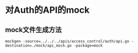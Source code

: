 # 对Auth的API的mock

## mock文件生成方法

```
mockgen -source=../../../apis/access_control/auth/api.go -destination=./mock/api_mock.go -package=mock
```